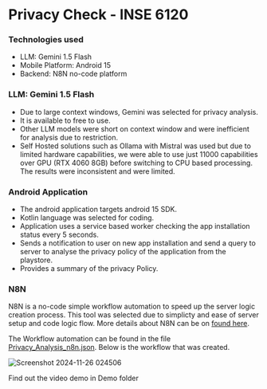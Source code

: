# Privacy Check - INSE 6120

### Technologies used
- LLM: Gemini 1.5 Flash
- Mobile Platform: Android 15
- Backend: N8N no-code platform

### LLM: Gemini 1.5 Flash
- Due to large context windows, Gemini was selected for privacy analysis.
- It is available to free to use.
- Other LLM models were short on context window and were inefficient for analysis due to restriction.
- Self Hosted solutions such as Ollama with Mistral was used but due to limited hardware capabilities, we were able to use just 11000 capabilities over GPU (RTX 4060 8GB) before switching to CPU based processing. The results were inconsistent and were limited. 

### Android Application 
- The android application targets android 15 SDK.
- Kotlin language was selected for coding.
- Application uses a service based worker checking the app installation status every 5 seconds.
- Sends a notification to user on new app installation and send a query to server to analyse the privacy policy of the application from the playstore.
- Provides a summary of the privacy Policy.

### N8N 
N8N is a no-code simple workflow automation to speed up the server logic creation process. This tool was selected due to simplicty and ease of server setup and code logic flow. More details about N8N can be on [found here](https://n8n.io).

The Workflow automation can be found in the file [Privacy_Analysis_n8n.json](./Policy_Analysis_n8n.json). Below is the workflow that was created.

![Screenshot 2024-11-26 024506](https://github.com/user-attachments/assets/aa40adf0-cf18-43dd-b93a-5b0314f6548e)

Find out the video demo in Demo folder

